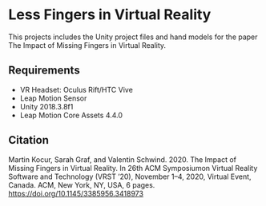 # Less Fingers in Virtual Reality

This projects includes the Unity project files and hand models for the paper The Impact of Missing Fingers in Virtual Reality.

## Requirements 

- VR Headset: Oculus Rift/HTC Vive
- Leap Motion Sensor
- Unity 2018.3.8f1
- Leap Motion Core Assets 4.4.0

## Citation

Martin Kocur, Sarah Graf, and Valentin Schwind. 2020. The Impact of Missing Fingers in Virtual Reality. In 26th ACM Symposiumon Virtual Reality Software and Technology (VRST ’20), November 1–4, 2020, Virtual Event, Canada. ACM, New York, NY, USA, 6 pages. https://doi.org/10.1145/3385956.3418973
